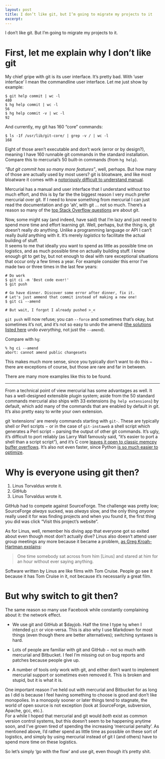 ```yaml
---
layout: post
title: I don’t like git, but I’m going to migrate my projects to it
excerpt: 
---
```


I don’t like git. But I’m going to migrate my projects to it.

First, let me explain why I don’t like git
==========================================
My chief gripe with git is its user interface. It’s pretty bad. With ‘user
interface’ I mean the commandline user interface. Let me just show by example:

	$ git help commit | wc -l
	480
	$ hg help commit | wc -l
	56
	$ hg help commit -v | wc -l
	92

And currently, my git has 160 “core” commands:

	$ ls -1f /usr/lib/git-core/ | grep -v / | wc -l
	168

Eight of those aren’t executable and don’t work (error or by design?), meaning I
have 160 runnable git commands in the standard installation. Compare this to
mercurial’s 50 built-in commands (from `hg help`).

*“But git commit has so many more features”*, well, perhaps. But how many of
those are actually used by most users? git is bloatware, and like most bloatware
it comes with a [notoriously difficult to understand manual][git-man].

Mercurial has a manual and user interface that I understand without too much
effort, and this is by far the the biggest reason I very much prefer mercurial
over git. If I need to know something from mercurial I can just read the
documentation and go ‘ah’, with git … not so much. There’s a reason so many of
the [top Stack Overflow questions][so-top] are about git.

Now, some might say (and indeed, have said) that I’m lazy and just need to spend
more time and effort learning git. Well, perhaps, but the thing is, git doesn’t
really *do* anything. Unlike a programming language or API I can’t really
*build* anything with it. It’s merely *logistics* to facilitate the actual
building of stuff.  
It seems to me that ideally you want to spend as little as possible time on
logistics, and as much possible time on actually building stuff. I know enough
git to get by, but not enough to deal with rare exceptional situations that
occur only a few times a year. For example consider this error I’ve made two or
three times in the last few years:

	# Do work
	$ git ci -m 'Best code ever!'
	$ git push

	# Go have dinner. Discover some error after dinner, fix it.
	# Let's just ammend that commit instead of making a new one!
	$ git ci --amend

	# But wait, I forgot I already pushed >_<

`git push` will now refuse; you can `--force` and sometimes that’s okay, but
sometimes it’s not, and it’s not so easy to undo the amend ([the solutions
listed here][undo-amend] undo *everything*, not just the `--amend`).

Compare with `hg`:

	% hg ci --amend
	abort: cannot amend public changesets

This makes much more sense, since you typically don’t want to do this − there
are exceptions of course, but those are rare and far in between.

There are many more examples like this to be found.

--------------------

From a technical point of view mercurial has some advantages as well. It has a
well-designed extensible plugin system; aside from the 50 standard commands
mercurial also ships with 33 extensions (`hg help extensions`) by default, which
add many of the commands that are enabled by default in git. It’s also pretty
easy to write your own extension.

git ‘extensions’ are merely commands starting with `git-`. These are typically
shell or Perl scripts − or in the case of `git-instaweb` a shell script which
generates a Perl script − parsing the output of other git commands. It’s ugly,
it’s difficult to port reliably (as Larry Wall famously said, “it’s easier to
port a shell than a script script”), and it’s C core [leaves it open to classic
memcpy buffer overflows][git-memcpy]. It’s also not even faster, since Python
[is so much easier to optimize][facebook-hg].

Why is everyone using git then?
===============================

1. Linus Torvaldus wrote it.
2. GitHub
3. Linus Torvaldus wrote it.

GitHub had to compete against SourceForge. The challenge was pretty low;
SourceForge *always* sucked, was *always* slow, and the only thing *anyone*
really used it for was finding projects and when you found it, the first thing
you did was click “Visit this project’s website”.

As for Linus, well, remember his diving app that everyone got so exited about
even though most don’t actually dive? Linus also doesn’t attend user group
meetings any more because it became a problem, [as Greg Kroah-Hartman
explains][linus-fanboys]:

> One time somebody sat across from him [Linus] and stared at him for an hour without
> ever saying anything.

Software written by Linus are like films with Tom Cruise. People go see it
because it has Tom Cruise in it, not because it’s necessarily a great film.

But why switch to git then?
===========================
The same reason so many use Facebook while constantly complaining about it:
the network effect.

- We use git and GitHub at $dayjob. Half the time I type `hg` when I intended
  `git` or vice-versa. This is also why I use Markdown for most things (even
  though there are better alternatives); switching syntaxes is hard.

- Lots of people are familiar with git and GitHub − not so much with mercurial
  and Bitbucket. I feel I’m missing out on bug reports and patches because
  people give up.

- A number of tools only work with git, and either don’t want to implement
  mercurial support or sometimes even removed it. This is broken and stupid, but
  it is what it is.

One important reason I’ve held out with mercurial and Bitbucket for as long as I
did is because I feel having something to choose is good and don’t like
monopolies. In a monopoly sooner or later things tend to stagnate, the world of
open source is not exception (look at SourceForge, subversion, Apache, gcc,
etc.).  
For a while I hoped that mercurial and git would *both* exist as common version
control systems, but this doesn’t seem to be happening anytime soon, and I’ve
grown tired of spending the increasing ‘mercurial penalty’. As mentioned above,
I’d rather spend as little time as possible on these sort of logistics, and
simply by using mercurial instead of git I (and others) have to spend more time
on these logistics.

So let’s simply ‘go with the flow’ and use git, even though it’s pretty shit.

[undo-amend]: http://stackoverflow.com/a/1459264/660921
[linus-fanboys]: https://www.bloomberg.com/news/articles/2015-06-16/the-creator-of-linux-on-the-future-without-him
[facebook-hg]: https://code.facebook.com/posts/218678814984400/scaling-mercurial-at-facebook
[git-memcpy]: http://www.openwall.com/lists/oss-security/2016/03/15/5
[git-man]: https://git-man-page-generator.lokaltog.net/
[so-top]: http://stackoverflow.com/questions?sort=votes
